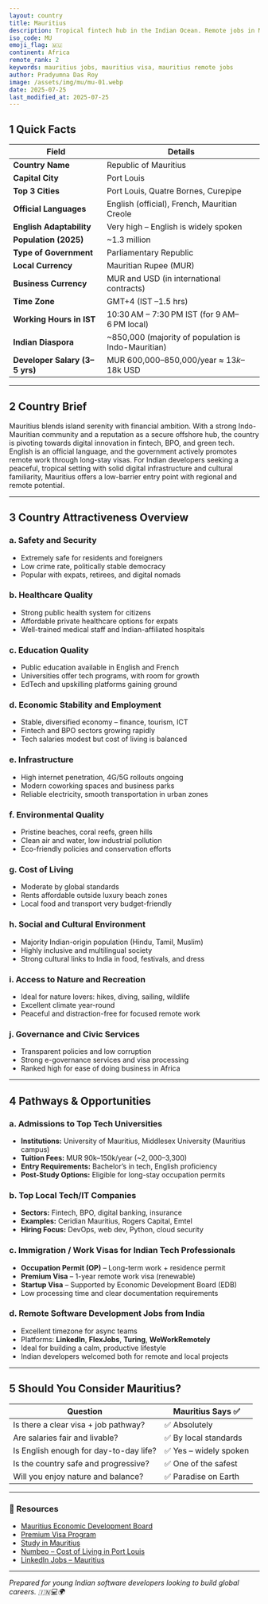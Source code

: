 ```yaml
---
layout: country
title: Mauritius
description: Tropical fintech hub in the Indian Ocean. Remote jobs in Mauritius. Trilp AI curated info. Indians in Mauritius.
iso_code: MU
emoji_flag: 🇲🇺
continent: Africa
remote_rank: 2
keywords: mauritius jobs, mauritius visa, mauritius remote jobs
author: Pradyumna Das Roy
image: /assets/img/mu/mu-01.webp
date: 2025-07-25
last_modified_at: 2025-07-25
---
```


## 1 Quick Facts

| Field                          | Details                                             |
| ------------------------------ | --------------------------------------------------- |
| **Country Name**               | Republic of Mauritius                               |
| **Capital City**               | Port Louis                                          |
| **Top 3 Cities**               | Port Louis, Quatre Bornes, Curepipe                 |
| **Official Languages**         | English (official), French, Mauritian Creole        |
| **English Adaptability**       | Very high – English is widely spoken                |
| **Population (2025)**          | ~1.3 million                                        |
| **Type of Government**         | Parliamentary Republic                              |
| **Local Currency**             | Mauritian Rupee (MUR)                               |
| **Business Currency**          | MUR and USD (in international contracts)            |
| **Time Zone**                  | GMT+4 (IST –1.5 hrs)                                |
| **Working Hours in IST**       | 10:30 AM – 7:30 PM IST (for 9 AM–6 PM local)        |
| **Indian Diaspora**            | ~850,000 (majority of population is Indo-Mauritian) |
| **Developer Salary (3–5 yrs)** | MUR 600,000–850,000/year ≈ $13k–$18k USD            |

---

## 2 Country Brief

Mauritius blends island serenity with financial ambition. With a strong Indo-Mauritian community and a reputation as a secure offshore hub, the country is pivoting towards digital innovation in fintech, BPO, and green tech. English is an official language, and the government actively promotes remote work through long-stay visas. For Indian developers seeking a peaceful, tropical setting with solid digital infrastructure and cultural familiarity, Mauritius offers a low-barrier entry point with regional and remote potential.

---

## 3 Country Attractiveness Overview

### a. Safety and Security

- Extremely safe for residents and foreigners
- Low crime rate, politically stable democracy
- Popular with expats, retirees, and digital nomads

### b. Healthcare Quality

- Strong public health system for citizens
- Affordable private healthcare options for expats
- Well-trained medical staff and Indian-affiliated hospitals

### c. Education Quality

- Public education available in English and French
- Universities offer tech programs, with room for growth
- EdTech and upskilling platforms gaining ground

### d. Economic Stability and Employment

- Stable, diversified economy – finance, tourism, ICT
- Fintech and BPO sectors growing rapidly
- Tech salaries modest but cost of living is balanced

### e. Infrastructure

- High internet penetration, 4G/5G rollouts ongoing
- Modern coworking spaces and business parks
- Reliable electricity, smooth transportation in urban zones

### f. Environmental Quality

- Pristine beaches, coral reefs, green hills
- Clean air and water, low industrial pollution
- Eco-friendly policies and conservation efforts

### g. Cost of Living

- Moderate by global standards
- Rents affordable outside luxury beach zones
- Local food and transport very budget-friendly

### h. Social and Cultural Environment

- Majority Indian-origin population (Hindu, Tamil, Muslim)
- Highly inclusive and multilingual society
- Strong cultural links to India in food, festivals, and dress

### i. Access to Nature and Recreation

- Ideal for nature lovers: hikes, diving, sailing, wildlife
- Excellent climate year-round
- Peaceful and distraction-free for focused remote work

### j. Governance and Civic Services

- Transparent policies and low corruption
- Strong e-governance services and visa processing
- Ranked high for ease of doing business in Africa

---

## 4 Pathways & Opportunities

### a. Admissions to Top Tech Universities

- **Institutions:** University of Mauritius, Middlesex University (Mauritius campus)
- **Tuition Fees:** MUR 90k–150k/year (~$2,000–$3,300)
- **Entry Requirements:** Bachelor’s in tech, English proficiency
- **Post-Study Options:** Eligible for long-stay occupation permits

### b. Top Local Tech/IT Companies

- **Sectors:** Fintech, BPO, digital banking, insurance
- **Examples:** Ceridian Mauritius, Rogers Capital, Emtel
- **Hiring Focus:** DevOps, web dev, Python, cloud security

### c. Immigration / Work Visas for Indian Tech Professionals

- **Occupation Permit (OP)** – Long-term work + residence permit
- **Premium Visa** – 1-year remote work visa (renewable)
- **Startup Visa** – Supported by Economic Development Board (EDB)
- Low processing time and clear documentation requirements

### d. Remote Software Development Jobs from India

- Excellent timezone for async teams
- Platforms: **LinkedIn**, **FlexJobs**, **Turing**, **WeWorkRemotely**
- Ideal for building a calm, productive lifestyle
- Indian developers welcomed both for remote and local projects

---

## 5 Should You Consider Mauritius?

| Question                               | Mauritius Says ✅      |
| -------------------------------------- | ---------------------- |
| Is there a clear visa + job pathway?   | ✅ Absolutely          |
| Are salaries fair and livable?         | ✅ By local standards  |
| Is English enough for day-to-day life? | ✅ Yes – widely spoken |
| Is the country safe and progressive?   | ✅ One of the safest   |
| Will you enjoy nature and balance?     | ✅ Paradise on Earth   |

---

### 🔗 Resources

- [Mauritius Economic Development Board](https://edbmauritius.org/)
- [Premium Visa Program](https://mauritiusnow.com/mauritius-premium-travel-visa/)
- [Study in Mauritius](https://www.uom.ac.mu/)
- [Numbeo – Cost of Living in Port Louis](https://www.numbeo.com/cost-of-living/in/Port-Louis)
- [LinkedIn Jobs – Mauritius](https://www.linkedin.com/jobs/search/?location=Mauritius)

---

_Prepared for young Indian software developers looking to build global careers. 🇮🇳💻🌍_
